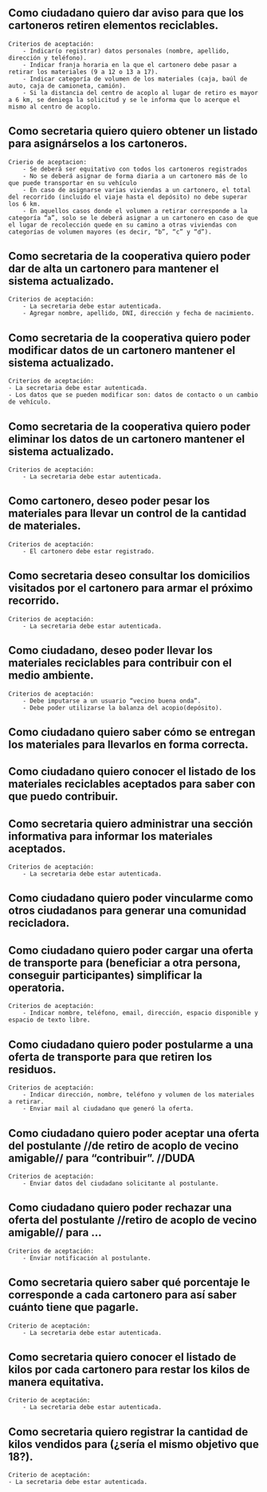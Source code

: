 

## Como ciudadano quiero dar aviso para que los cartoneros retiren elementos reciclables.
	Criterios de aceptación:
		- Indicar(o registrar) datos personales (nombre, apellido, dirección y teléfono).
		- Indicar franja horaria en la que el cartonero debe pasar a retirar los materiales (9 a 12 o 13 a 17).
		- Indicar categoría de volumen de los materiales (caja, baúl de auto, caja de camioneta, camión).
		- Si la distancia del centro de acoplo al lugar de retiro es mayor a 6 km, se deniega la solicitud y se le informa que lo acerque el mismo al centro de acoplo.


## Como secretaria quiero quiero obtener un listado para asignárselos a los cartoneros.
	Crierio de aceptacion:
		- Se deberá ser equitativo con todos los cartoneros registrados
		- No se deberá asignar de forma diaria a un cartonero más de lo que puede transportar en su vehículo
		- En caso de asignarse varias viviendas a un cartonero, el total del recorrido (incluido el viaje hasta el depósito) no debe superar los 6 km.
		- En aquellos casos donde el volumen a retirar corresponde a la categoría “a”, solo se le deberá asignar a un cartonero en caso de que el lugar de recolección quede en su camino a otras viviendas con categorías de volumen mayores (es decir, “b”, “c” y “d”).

## Como secretaria de la cooperativa quiero poder dar de alta un cartonero para mantener el sistema actualizado.
	Criterios de aceptación:
		- La secretaria debe estar autenticada.
		- Agregar nombre, apellido, DNI, dirección y fecha de nacimiento.

## Como secretaria de la cooperativa quiero poder modificar datos de un cartonero mantener el sistema actualizado.
	Criterios de aceptación:
	- La secretaria debe estar autenticada.
	- Los datos que se pueden modificar son: datos de contacto o un cambio de vehículo.

## Como secretaria de la cooperativa quiero poder eliminar los datos de un cartonero mantener el sistema actualizado.
	Criterios de aceptación:
		- La secretaria debe estar autenticada.


## Como cartonero, deseo poder pesar los materiales para llevar un control de la cantidad de materiales.
	Criterios de aceptación:
		- El cartonero debe estar registrado. 

## Como secretaria deseo consultar los domicilios visitados por el cartonero para armar el próximo recorrido.
	Criterios de aceptación:
		- La secretaria debe estar autenticada.


## Como ciudadano, deseo poder llevar los materiales reciclables para contribuir con el medio ambiente.
	Criterios de aceptación:
		- Debe imputarse a un usuario “vecino buena onda”.
		- Debe poder utilizarse la balanza del acopio(depósito).



## Como ciudadano quiero saber cómo se entregan los materiales para llevarlos en forma correcta.

## Como ciudadano quiero conocer el listado de los materiales reciclables aceptados para saber con que puedo contribuir.

## Como secretaria quiero administrar una sección informativa para informar los materiales aceptados.
	Criterios de aceptación:
		- La secretaria debe estar autenticada.


## Como ciudadano quiero poder vincularme como otros ciudadanos para generar una comunidad recicladora.

## Como ciudadano quiero poder cargar una oferta de transporte para (beneficiar a otra persona, conseguir participantes) simplificar la operatoria.
	Criterios de aceptación:
		- Indicar nombre, teléfono, email, dirección, espacio disponible y espacio de texto libre.

## Como ciudadano quiero poder postularme a una oferta de transporte para que retiren los residuos.
	Criterios de aceptación:
		- Indicar dirección, nombre, teléfono y volumen de los materiales a retirar.
		- Enviar mail al ciudadano que generó la oferta.

## Como ciudadano quiero poder aceptar una oferta del postulante //de retiro de acoplo de vecino amigable// para “contribuir”. //DUDA
	Criterios de aceptación:
		- Enviar datos del ciudadano solicitante al postulante.

## Como ciudadano quiero poder rechazar una oferta del postulante //retiro de acoplo de vecino amigable// para ...
	Criterios de aceptación:
		- Enviar notificación al postulante.

## Como secretaria quiero saber qué porcentaje le corresponde a cada cartonero para así saber cuánto tiene que pagarle.
	Criterio de aceptación:
		- La secretaria debe estar autenticada.
## Como secretaria quiero conocer el listado de kilos por cada cartonero para restar los kilos de manera equitativa.
	Criterio de aceptación:
		- La secretaria debe estar autenticada.

## Como secretaria quiero registrar la cantidad de kilos vendidos para <objetivo> (¿sería el mismo objetivo que 18?).
	Criterio de aceptación:
	- La secretaria debe estar autenticada.










